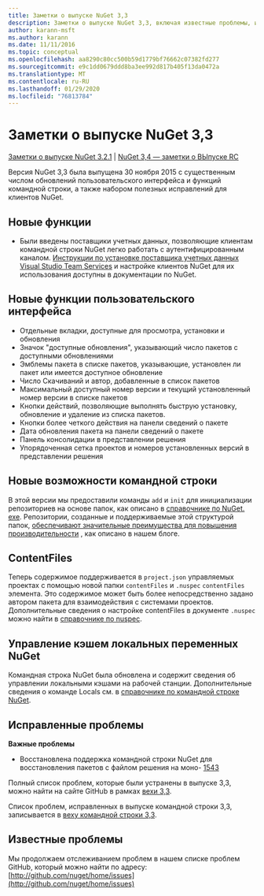 ```yaml
---
title: Заметки о выпуске NuGet 3,3
description: Заметки о выпуске NuGet 3,3, включая известные проблемы, исправления ошибок, добавленные функции и DCR.
author: karann-msft
ms.author: karann
ms.date: 11/11/2016
ms.topic: conceptual
ms.openlocfilehash: aa8290c80cc500b59d1779bf76662c07382fd277
ms.sourcegitcommit: e9c1dd0679ddd8ba3ee992d817b405f13da0472a
ms.translationtype: MT
ms.contentlocale: ru-RU
ms.lasthandoff: 01/29/2020
ms.locfileid: "76813784"
---
```

# <a name="nuget-33-release-notes"></a>Заметки о выпуске NuGet 3,3

[Заметки о выпуске NuGet 3.2.1](../release-notes/nuget-3.2.1.md) | [NuGet 3,4 — заметки о ВЫпуске RC](../release-notes/nuget-3.4-RC.md)

Версия NuGet 3,3 была выпущена 30 ноября 2015 с существенным числом обновлений пользовательского интерфейса и функций командной строки, а также набором полезных исправлений для клиентов NuGet.

## <a name="new-features"></a>Новые функции

* Были введены поставщики учетных данных, позволяющие клиентам командной строки NuGet легко работать с аутентифицированным каналом. [Инструкции по установке поставщика учетных данных Visual Studio Team Services](../reference/extensibility/nuget-exe-credential-providers.md) и настройке клиентов NuGet для их использования доступны в документации по NuGet.

## <a name="new-user-interface-features"></a>Новые функции пользовательского интерфейса

* Отдельные вкладки, доступные для просмотра, установки и обновления
* Значок "доступные обновления", указывающий число пакетов с доступными обновлениями
* Эмблемы пакета в списке пакетов, указывающие, установлен ли пакет или имеется доступное обновление
* Число Скачиваний и автор, добавленные в список пакетов
* Максимальный доступный номер версии и текущий установленный номер версии в списке пакетов
* Кнопки действий, позволяющие выполнять быструю установку, обновление и удаление из списка пакетов.
* Кнопки более четкого действия на панели сведений о пакете
* Дата обновления пакета на панели сведений о пакете
* Панель консолидации в представлении решения
* Упорядоченная сетка проектов и номеров установленных версий в представлении решения

## <a name="new-command-line-features"></a>Новые возможности командной строки

В этой версии мы предоставили команды `add` и `init` для инициализации репозиториев на основе папок, как описано в [справочнике по NuGet. exe](../reference/nuget-exe-cli-reference.md). Репозитории, созданные и поддерживаемые этой структурой папок, [обеспечивают значительные преимущества для повышения производительности](http://blog.nuget.org/20150922/Accelerate-Package-Source.html) , как описано в нашем блоге.

## <a name="contentfiles"></a>ContentFiles

Теперь содержимое поддерживается в `project.json` управляемых проектах с помощью новой папки `contentFiles` и `.nuspec` `contentFiles` элемента.  Это содержимое может быть более непосредственно задано автором пакета для взаимодействия с системами проектов.  Дополнительные сведения о настройке contentFiles в документе `.nuspec` можно найти в [справочнике по nuspec](../reference/nuspec.md).

## <a name="nuget-locals-cache-management"></a>Управление кэшем локальных переменных NuGet

Командная строка NuGet была обновлена и содержит сведения об управлении локальными кэшами на рабочей станции.  Дополнительные сведения о команде Locals см. в [справочнике по командной строке NuGet](../reference/cli-reference/cli-ref-locals.md).

## <a name="fixed-issues"></a>Исправленные проблемы

**Важные проблемы**

* Восстановлена поддержка командной строки NuGet для восстановления пакетов с файлом решения на моно- [1543](https://github.com/NuGet/Home/issues/1543)

Полный список проблем, которые были устранены в выпуске 3,3, можно найти на сайте GitHub в рамках [вехи 3,3](https://github.com/NuGet/Home/issues?q=is%3Aissue+milestone%3A3.3.0+is%3Aclosed).

Список проблем, исправленных в выпуске командной строки 3,3, записывается в [веху командной строки 3,3](https://github.com/NuGet/Home/issues?q=is%3Aissue+is%3Aclosed+milestone%3A3.3.0-commandline).

## <a name="known-issues"></a>Известные проблемы

Мы продолжаем отслеживанием проблем в нашем списке проблем GitHub, который можно найти по адресу: [http://github.com/nuget/home/issues](http://github.com/nuget/home/issues)